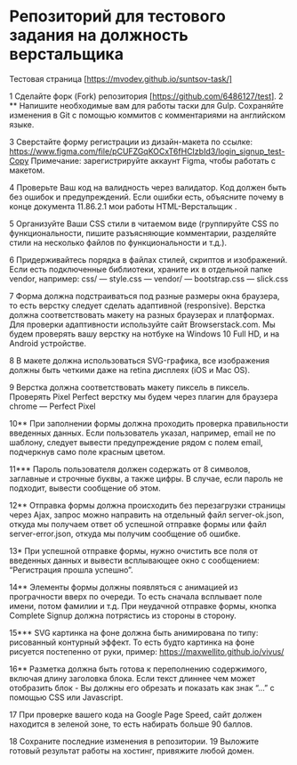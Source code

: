 # Репозиторий  для тестового задания на должность верстальщика
Тестовая страница [https://mvodev.github.io/suntsov-task/]

1 Сделайте форк (Fork)  репозитория [https://github.com/6486127/test]. 
2 ** Напишите необходимые вам для работы таски для Gulp. Сохраняйте изменения в Git с помощью коммитов с комментариями на английском языке. 

3 Сверстайте  форму регистрации из дизайн-макета по ссылке: 
https://www.figma.com/file/pCUFZGqKOCxT6fHCIzbId3/login_signup_test-Copy
Примечание: зарегистрируйте аккаунт Figma, чтобы работать с макетом.

4 Проверьте Ваш код на валидность через валидатор. Код должен быть  без ошибок и предупреждений. 
Если ошибки есть, объясните почему в конце документа 11.86.2.1 мои работы  HTML-Верстальщик . 

5 Организуйте Ваши CSS стили в читаемом виде (группируйте CSS по  функциональности, пишите разъясняющие  комментарии, разделяйте стили на несколько файлов по функциональности и т.д.).

6 Придерживайтесь порядка в файлах стилей, скриптов и изображений. Если есть подключенные библиотеки, храните их в отдельной папке vendor, например: 
css/
      — style.css
      — vendor/
           — bootstrap.css
           — slick.css

7 Форма должна подстраиваться под разные размеры окна браузера, то есть верстку следует сделать адаптивной (responsive). Верстка должна соответствовать макету на разных браузерах и платформах. Для проверки адаптивности используйте сайт Browserstack.com. Мы будем проверять вашу верстку на  нотбуке на Windows 10 Full HD, и на Android устройстве. 

8 В макете должна использоваться SVG-графика, все изображения должны быть четкими даже на retina дисплеях (iOS и Mac OS). 

9 Верстка должна соответствовать макету пиксель в пиксель. Проверять Pixel Perfect верстку мы будем через плагин для браузера chrome — Perfect Pixel 

10** При заполнении формы должна проходить проверка правильности введенных данных. Если пользователь указал, например, email не по шаблону, следует вывести предупреждение рядом с полем email, подчеркнув само поле красным цветом. 

11*** Пароль пользователя должен содержать от 8 символов, заглавные и строчные буквы, а также цифры. В случае, если пароль не подходит, вывести сообщение об этом.

12** Отправка формы должна происходить без перезагрузки страницы через Ajax, запрос можно направить на отдельный файл server-ok.json, откуда мы получаем ответ об успешной отправке формы или файл server-error.json, откуда мы получим сообщение об ошибке. 

13* При успешной отправке формы, нужно очистить все поля от введенных данных и вывести всплывающее окно с сообщением: “Регистрация прошла успешно”. 

14** Элементы формы должны появляться с анимацией из програчности вверх по очереди. То есть сначала всплывает поле имени, потом фамилии и т.д. При неудачной отправке формы, кнопка Complete Signup должна потрястись из стороны в сторону. 

15*** SVG картинка на фоне должна быть анимирована по типу: рисованный контурный эффект. То есть будто картинка на фоне рисуется постепенно от руки, пример:  https://maxwellito.github.io/vivus/

16** Разметка должна быть готова к переполнению содержимого, включая длину заголовка блока. Если текст длиннее чем может отобразить блок - Вы должны его обрезать и показать как знак “...” с помощью CSS или Javascript.

17 При проверке вашего кода на Google Page Speed, сайт должен находится в зеленой зоне, то есть набирать больше 90 баллов. 

18 Сохраните последние изменения в репозитории.
19 Выложите готовый результат работы на хостинг, привяжите любой домен.


